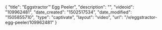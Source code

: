 {
    "title": "Eggstractor&trade; Egg Peeler",
    "description": "",
    "videoid": "109962481",
    "date_created": "1502517534",
    "date_modified": "1505855710",
    "type": "captivate",
    "layout": "video",
    "url": "\/v\/eggstractor-egg-peeler\/109962481"
}